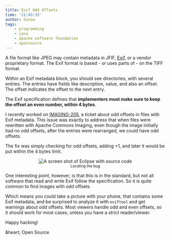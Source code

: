 ```yaml
---
title: Exif Odd Offsets
time: '21:43:33'
author: kinow
tags: 
    - programming
    - java
    - apache software foundation
    - opensource
---
```


A file format like JPEG may contain metadata in JFIF, [Exif](https://en.wikipedia.org/wiki/Exif),
or a vendor proprietary format. The Exif format is based - or uses parts of - on the TIFF format.

Within an Exif metadata block, you should see directories, with several entries. The entries have fields
like description, value, and also an offset. The offset indicates the offset to the next entry.

The Exif specification defines that **implementers must make sure to keep the offset an even number,
within 4 bytes**.

I recently worked on [IMAGING-205](https://issues.apache.org/jira/browse/IMAGING-205), a ticket
about odd offsets in files with Exif metadata. This issue was exactly to address that when files
were rewritten with Apache Commons Imaging, even though the image initially had no odd offsets,
after the entries were rearranged, we could have odd offsets.

The fix was simply checking for odd offsets, adding +1, and later it would be put within the
4 bytes limit.

<p style='text-align: center;'>
<img style="display: inline" class="ui image" src="{{assets['screenshot']}}" alt="A screen shot of Eclipse with source code" title="Locating the bug" />
<br/>
<small>Locating the bug</small>
</p>

One interesting point, however, is that this is in the standard, but not all software that read
and write Exif follow the specification. So it is quite common to find images with odd offsets.

Which means you could take a picture with your phone, that contains some Exif metadata, and
be surprised to analyze it with `exiftool` and get warnings about odd offsets. Most viewers
handle odd and even offsets, so it should work for most cases, unless you have a strict reader/viewer.

Happy hacking!

&heart; Open Source

